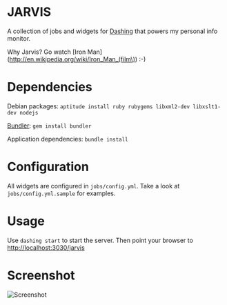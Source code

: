 JARVIS
======
A collection of jobs and widgets for
[Dashing](http://shopify.github.com/dashing/) that powers my personal info
monitor.

Why Jarvis? Go watch [Iron Man](http://en.wikipedia.org/wiki/Iron_Man_(film\))
:-)

Dependencies
============
Debian packages:
`aptitude install ruby rubygems libxml2-dev libxslt1-dev nodejs`

[Bundler](http://gembundler.com/):
`gem install bundler`

Application dependencies:
`bundle install`

Configuration
=============
All widgets are configured in `jobs/config.yml`. Take a look at
`jobs/config.yml.sample` for examples.

Usage
=====
Use `dashing start` to start the server. Then point your browser to
[http://localhost:3030/jarvis](http://localhost:3030/jarvis)

Screenshot
==========
![Screenshot](https://github.com/martinp/jarvis/raw/master/public/jarvis.png)
